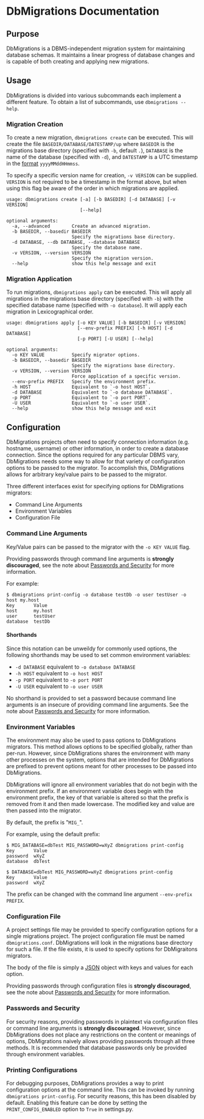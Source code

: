 DbMigrations Documentation
==========================

Purpose
-------

DbMigrations is a DBMS-independent migration system for maintaining database schemas. It maintains a linear progress of database changes and is capable of both creating and applying new migrations.

Usage
-----

DbMigrations is divided into various subcommands each implement a different feature. To obtain a list of subcommands, use `dbmigrations --help`.

### Migration Creation

To create a new migration, `dbmigrations create` can be executed. This will create the file `BASEDIR/DATABASE/DATESTAMP/up` where `BASEDIR` is the migrations base directory (specified with `-b`, default `.`), `DATABASE` is the name of the database (specified with `-d`), and `DATESTAMP` is a UTC timestamp in the [format](http://docs.oracle.com/javase/6/docs/api/java/text/SimpleDateFormat.html) `yyyyMMddHHmmss`.

To specify a specific version name for creation, `-v VERSION` can be supplied. `VERSION` is not required to be a timestamp in the format above, but when using this flag be aware of the order in which migrations are applied.

    usage: dbmigrations create [-a] [-b BASEDIR] [-d DATABASE] [-v VERSION]
                               [--help]

    optional arguments:
      -a, --advanced        Create an advanced migration.
      -b BASEDIR, --basedir BASEDIR
                            Specify the migrations base directory.
      -d DATABASE, --db DATABASE, --database DATABASE
                            Specify the database name.
      -v VERSION, --version VERSION
                            Specify the migration version.
      --help                show this help message and exit

### Migration Application

To run migrations, `dbmigrations apply` can be executed. This will apply all migrations in the migrations base directory (specified with `-b`) with the specified database name (specified with `-o database`). It will apply each migration in Lexicographical order.

    usage: dbmigrations apply [-o KEY VALUE] [-b BASEDIR] [-v VERSION]
                              [--env-prefix PREFIX] [-h HOST] [-d DATABASE]
                              [-p PORT] [-U USER] [--help]

    optional arguments:
      -o KEY VALUE          Specify migrator options.
      -b BASEDIR, --basedir BASEDIR
                            Specify the migrations base directory.
      -v VERSION, --version VERSION
                            Force application of a specific version.
      --env-prefix PREFIX   Specify the environment prefix.
      -h HOST               Equivalent to `-o host HOST`.
      -d DATABASE           Equivalent to `-o database DATABASE`.
      -p PORT               Equivalent to `-o port PORT`.
      -U USER               Equivalent to `-o user USER`.
      --help                show this help message and exit

Configuration
-------------
DbMigrations projects often need to specify connection information (e.g. hostname, username) or other information, in order to create a database connection. Since the options required for any particular DBMS vary, DbMigrations needs some way to allow for that variety of configuration options to be passed to the migrator. To accomplish this, DbMigrations allows for arbitrary key/value pairs to be passed to the migrator.

Three different interfaces exist for specifying options for DbMigrations migrators:

 - Command Line Arguments
 - Environment Variables
 - Configuration File

### Command Line Arguments

Key/Value pairs can be passed to the migrator with the `-o KEY VALUE` flag.

Providing passwords through command line arguments is **strongly discouraged**, see the note about [Passwords and Security](#passwords-and-security) for more information.

For example:

    $ dbmigrations print-config -o database testDb -o user testUser -o host my.host 
    Key       Value
    host      my.host
    user      testUser
    database  testDb

#### Shorthands

Since this notation can be unweildy for commonly used options, the following shorthands may be used to set common environment variables:

 - `-d DATABASE` equivalent to `-o database DATABASE`
 - `-h HOST` equivalent to `-o host HOST`
 - `-p PORT` equivalent to `-o port PORT`
 - `-U USER` equivalent to `-o user USER`

No shorthand is provided to set a password because command line arguments is an insecure of providing command line arguments. See the note about [Passwords and Security](#passwords-and-security) for more information.

### Environment Variables

The environment may also be used to pass options to DbMigrations migrators. This method allows options to be specified globally, rather than per-run. However, since DbMigrations shares the environment with many other processes on the system, options that are intended for DbMigrations are prefixed to prevent options meant for other processes to be passed into DbMigrations.

DbMigrations will ignore all environment variables that do not begin with the environment prefix. If an environment variable does begin with the environment prefix, the key of that variable is altered so that the prefix is removed from it and then made lowercase. The modified key and value are then passed into the migrator.

By default, the prefix is "`MIG_`".

For example, using the default prefix:

    $ MIG_DATABASE=dbTest MIG_PASSWORD=wXyZ dbmigrations print-config
    Key       Value
    password  wXyZ
    database  dbTest

    $ DATABASE=dbTest MIG_PASSWORD=wXyZ dbmigrations print-config
    Key       Value
    password  wXyZ

The prefix can be changed with the command line argument `--env-prefix PREFIX`.

### Configuration File

A project settings file may be provided to specify configuration options for a single migrations project. The project configuration file must be named `dbmigrations.conf`. DbMigrations will look in the  migrations base directory for such a file. If the file exists, it is used to specify options for DbMigraitons migrators.

The body of the file is simply a [JSON](http://www.json.org/) object with keys and values for each option.

Providing passwords through configuration files is **strongly discouraged**, see the note about [Passwords and Security](#passwords-and-security) for more information.

### Passwords and Security

For security reasons, providing passwords in plaintext via configuration files or command line arguments is **strongly discouraged**. However, since DbMigrations does not place any restrictions on the content or meanings of options, DbMigrations naively allows providing passwords through all three methods. It is recommended that database passwords only be provided through environment variables.

### Printing Configurations

For debugging purposes, DbMigrations provides a way to print configuration options at the command line. This can be invoked by running `dbmigrations print-config`. For security reasons, this has been disabled by default. Enabling this feature can be done by setting the `PRINT_CONFIG_ENABLED` option to `True` in settings.py.